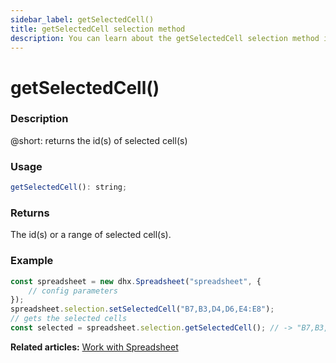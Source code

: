 ```yaml
---
sidebar_label: getSelectedCell() 
title: getSelectedCell selection method
description: You can learn about the getSelectedCell selection method in the documentation of the DHTMLX JavaScript Spreadsheet library. Browse developer guides and API reference, try out code examples and live demos, and download a free 30-day evaluation version of DHTMLX Spreadsheet.
---
```


# getSelectedCell()

### Description

@short: returns the id(s) of selected cell(s)

### Usage

~~~jsx
getSelectedCell(): string;
~~~

### Returns

The id(s) or a range of selected cell(s).

### Example

~~~jsx {6}
const spreadsheet = new dhx.Spreadsheet("spreadsheet", {
    // config parameters
});
spreadsheet.selection.setSelectedCell("B7,B3,D4,D6,E4:E8");
// gets the selected cells
const selected = spreadsheet.selection.getSelectedCell(); // -> "B7,B3,D4,D6,E4:E8"
~~~

**Related articles:** [Work with Spreadsheet](working_with_ssheet.md#selecting-cells)
